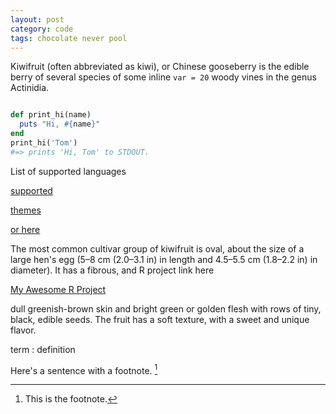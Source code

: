 ```yaml
---
layout: post
category: code
tags: chocolate never pool
---
```

Kiwifruit (often abbreviated as kiwi), or Chinese gooseberry is the edible
berry of several species of some inline `var = 20` woody vines in the genus Actinidia.

```ruby

def print_hi(name)
  puts "Hi, #{name}"
end
print_hi('Tom')
#=> prints 'Hi, Tom' to STDOUT.

```

List of supported languages

[supported](https://github.com/rouge-ruby/rouge/wiki/List-of-supported-languages-and-lexers)

[themes](https://jwarby.github.io/jekyll-pygments-themes/languages/ruby.html)

[or here](https://github.com/richleland/pygments-css)

The most common cultivar group of kiwifruit is oval, about the size of a large
hen's egg (5–8 cm (2.0–3.1 in) in length and 4.5–5.5 cm (1.8–2.2 in) in
diameter). It has a fibrous, and R project link here 

[My Awesome R Project](https://rstudio.cloud/project/1345039)

dull greenish-brown skin and bright green or
golden flesh with rows of tiny, black, edible seeds. The fruit has a soft
texture, with a sweet and unique flavor.

term
: definition 

Here's a sentence with a footnote. [^1]

[^1]: This is the footnote. 